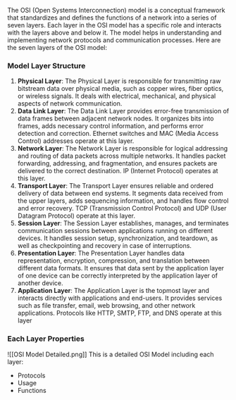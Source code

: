 The OSI (Open Systems Interconnection) model is a conceptual framework that standardizes and defines the functions of a network into a series of seven layers. Each layer in the OSI model has a specific role and interacts with the layers above and below it. The model helps in understanding and implementing network protocols and communication processes. Here are the seven layers of the OSI model:

### Model Layer Structure

1. **Physical Layer**: The Physical Layer is responsible for transmitting raw bitstream data over physical media, such as copper wires, fiber optics, or wireless signals. It deals with electrical, mechanical, and physical aspects of network communication.
2. **Data Link Layer**: The Data Link Layer provides error-free transmission of data frames between adjacent network nodes. It organizes bits into frames, adds necessary control information, and performs error detection and correction. Ethernet switches and MAC (Media Access Control) addresses operate at this layer.
3. **Network Layer**: The Network Layer is responsible for logical addressing and routing of data packets across multiple networks. It handles packet forwarding, addressing, and fragmentation, and ensures packets are delivered to the correct destination. IP (Internet Protocol) operates at this layer.
4. **Transport Layer**: The Transport Layer ensures reliable and ordered delivery of data between end systems. It segments data received from the upper layers, adds sequencing information, and handles flow control and error recovery. TCP (Transmission Control Protocol) and UDP (User Datagram Protocol) operate at this layer.
5. **Session Layer**: The Session Layer establishes, manages, and terminates communication sessions between applications running on different devices. It handles session setup, synchronization, and teardown, as well as checkpointing and recovery in case of interruptions.
6. **Presentation Layer**: The Presentation Layer handles data representation, encryption, compression, and translation between different data formats. It ensures that data sent by the application layer of one device can be correctly interpreted by the application layer of another device.
7. **Application Layer**: The Application Layer is the topmost layer and interacts directly with applications and end-users. It provides services such as file transfer, email, web browsing, and other network applications. Protocols like HTTP, SMTP, FTP, and DNS operate at this layer


### Each Layer Properties

![[OSI Model Detailed.png]]
This is a  detailed OSI Model including each layer:
- Protocols
- Usage
- Functions